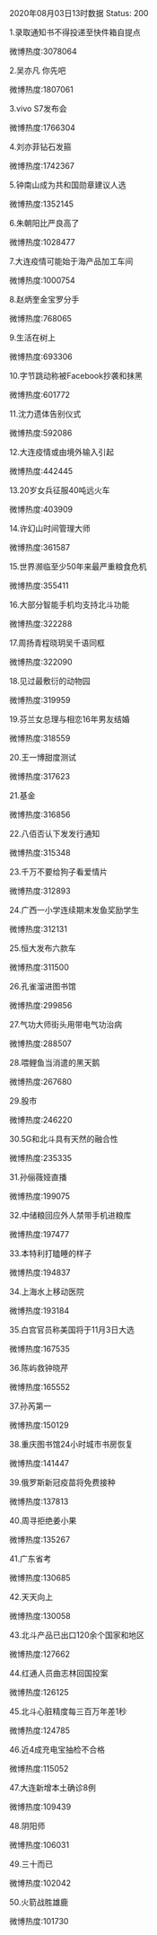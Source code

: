 2020年08月03日13时数据
Status: 200

1.录取通知书不得投递至快件箱自提点

微博热度:3078064

2.吴亦凡 你先吧

微博热度:1807061

3.vivo S7发布会

微博热度:1766304

4.刘亦菲钻石发箍

微博热度:1742367

5.钟南山成为共和国勋章建议人选

微博热度:1352145

6.朱朝阳比严良高了

微博热度:1028477

7.大连疫情可能始于海产品加工车间

微博热度:1000754

8.赵炳奎金宝罗分手

微博热度:768065

9.生活在树上

微博热度:693306

10.字节跳动称被Facebook抄袭和抹黑

微博热度:601772

11.沈力遗体告别仪式

微博热度:592086

12.大连疫情或由境外输入引起

微博热度:442445

13.20岁女兵征服40吨远火车

微博热度:403909

14.许幻山时间管理大师

微博热度:361587

15.世界濒临至少50年来最严重粮食危机

微博热度:355411

16.大部分智能手机均支持北斗功能

微博热度:322288

17.周扬青程晓玥吴千语同框

微博热度:322090

18.见过最敷衍的动物园

微博热度:319959

19.芬兰女总理与相恋16年男友结婚

微博热度:318559

20.王一博甜度测试

微博热度:317623

21.基金

微博热度:316856

22.八佰否认下发发行通知

微博热度:315348

23.千万不要给狗子看爱情片

微博热度:312893

24.广西一小学连续期末发鱼奖励学生

微博热度:312131

25.恒大发布六款车

微博热度:311500

26.孔雀溜进图书馆

微博热度:299856

27.气功大师街头用带电气功治病

微博热度:288507

28.喂鲤鱼当消遣的黑天鹅

微博热度:267680

29.股市

微博热度:246220

30.5G和北斗具有天然的融合性

微博热度:235335

31.孙俪薇娅直播

微博热度:199075

32.中储粮回应外人禁带手机进粮库

微博热度:197477

33.本特利打瞌睡的样子

微博热度:194837

34.上海水上移动医院

微博热度:193184

35.白宫官员称美国将于11月3日大选

微博热度:167535

36.陈屿救钟晓芹

微博热度:165552

37.孙芮第一

微博热度:150129

38.重庆图书馆24小时城市书房恢复

微博热度:141447

39.俄罗斯新冠疫苗将免费接种

微博热度:137813

40.周寻拒绝姜小果

微博热度:135267

41.广东省考

微博热度:130685

42.天天向上

微博热度:130058

43.北斗产品已出口120余个国家和地区

微博热度:127662

44.红通人员曲志林回国投案

微博热度:126125

45.北斗心脏精度每三百万年差1秒

微博热度:124785

46.近4成充电宝抽检不合格

微博热度:115052

47.大连新增本土确诊8例

微博热度:109439

48.阴阳师

微博热度:106031

49.三十而已

微博热度:102042

50.火箭战胜雄鹿

微博热度:101730

